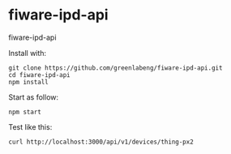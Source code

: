 # fiware-ipd-api
fiware-ipd-api

Install with:

    git clone https://github.com/greenlabeng/fiware-ipd-api.git
    cd fiware-ipd-api
    npm install

Start as follow:

    npm start

Test like this:

    curl http://localhost:3000/api/v1/devices/thing-px2
